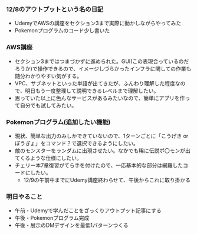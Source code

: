 ### 12/8のアウトプットという名の日記
- UdemyでAWSの講座をセクション3まで実際に動かしながらやってみた
- Pokemonプログラムのコード少し書いた

### AWS講座
- セクション3まではつまづかずに進められた。GUI(この表現合っているのだろうか)で操作できるので、イメージしづらかったインフラに関しての作業も随分わかりやすい気がする。
- VPC、サブネットといった単語が出てきたが、ふんわり理解した程度なので、明日もう一度整理して説明できるレベルまで理解したい。
- 思っていた以上に色んなサービスがあるみたいなので、簡単にアプリを作って自分でも試してみたい。

### Pokemonプログラム(追加したい機能)
- 現状、簡単な出力のみしかできていないので、1ターンごとに「こうげき or ぼうぎょ」をコマンド？で選択できるようにしたい。
- 敵のモンスターをランダムに出現させたい。なかでも稀に伝説ポ〇モンが出てくるような仕様にしたい。
- チェリー本7章復習がてら手を付けたので、一応基本的な部分は網羅したコードにしたい。
  - 12/9の午前中までにUdemy講座終わらせて、午後からこれに取り掛かる

### 明日やること
- 午前・Udemyで学んだことをざっくりアウトプット記事にする
- 午後・Pokemonプログラム完成
- 午後・展示のDMデザインを最低1パターンつくる